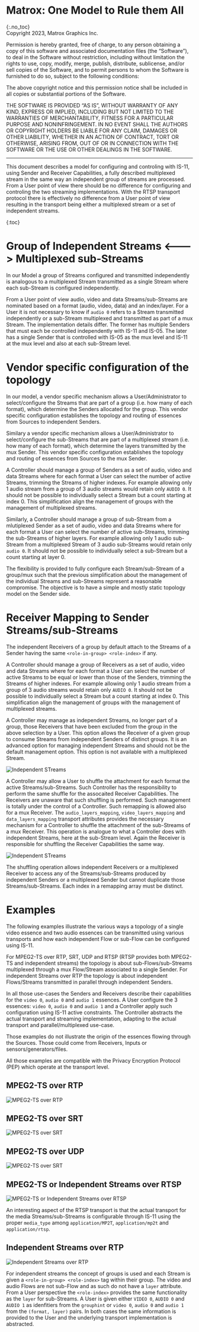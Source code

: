 # Matrox: One Model to Rule them All
{:.no_toc}  
Copyright 2023, Matrox Graphics Inc.

Permission is hereby granted, free of charge, to any person obtaining a copy of this software and associated documentation files (the “Software”), to deal in the Software without restriction, including without limitation the rights to use, copy, modify, merge, publish, distribute, sublicense, and/or sell copies of the Software, and to permit persons to whom the Software is furnished to do so, subject to the following conditions:

The above copyright notice and this permission notice shall be included in all copies or substantial portions of the Software.

THE SOFTWARE IS PROVIDED “AS IS”, WITHOUT WARRANTY OF ANY KIND, EXPRESS OR IMPLIED, INCLUDING BUT NOT LIMITED TO THE WARRANTIES OF MERCHANTABILITY, FITNESS FOR A PARTICULAR PURPOSE AND NONINFRINGEMENT. IN NO EVENT SHALL THE AUTHORS OR COPYRIGHT HOLDERS BE LIABLE FOR ANY CLAIM, DAMAGES OR OTHER LIABILITY, WHETHER IN AN ACTION OF CONTRACT, TORT OR OTHERWISE, ARISING FROM, OUT OF OR IN CONNECTION WITH THE SOFTWARE OR THE USE OR OTHER DEALINGS IN THE SOFTWARE.
  
---
  
This document describes a model for configuring and controling with IS-11, using Sender and Receiver Capabilities, a fully described multiplexed stream in the same way an independent group of streams are processed. From a User point of view there should be no difference for configuring and controling the two streaming implementations. With the RTSP transport protocol there is effectively no difference from a User point of view resulting in the transport being either a multiplexed stream or a set of independent streams.

{:toc}

# Group of Independent Streams <---> Multiplexed sub-Streams

In our Model a group of Streams configured and transmitted independently is analogous to a multiplexed Stream transmitted as a single Stream where each sub-Stream is configured independently.

From a User point of view audio, video and data Streams/sub-Streams are nominated based on a format (audio, video, data) and an index/layer. For a User it is not necessary to know if `audio 0` refers to a Stream transmitted independently or a sub-Stream multiplexed and transmitted as part of a mux Stream. The implementation details differ. The former has multiple Senders that must each be controlled independently with IS-11 and IS-05. The later has a single Sender that is controlled with IS-05 as the mux level and IS-11 at the mux level and also at each sub-Stream level.

# Vendor specific configuration of the topology

In our model, a vendor specific mechanism allows a User/Administrator to select/configure the Streams that are part of a group (i.e. how many of each format), which determine the Senders allocated for the group. This vendor specific configuration establishes the topology and routing of essences from Sources to independent Senders.

Similary a vendor specific mechanism allows a User/Administrator to select/configure the sub-Streams that are part of a multiplexed stream (i.e. how many of each format), which determine the layers transmitted by the mux Sender. This vendor specific configuration establishes the topology and routing of essences from Sources to the mux Sender.

A Controller should manage a group of Senders as a set of audio, video and data Streams where for each format a User can select the number of active Streams, trimming the Streams of higher indexes. For example allowing only 1 audio stream from a group of 3 audio streams would retain only `AUDIO 0`. It should not be possible to individually select a Stream but a count starting at index 0. This simplification align the management of groups with the management of multiplexed streams.

Similarly, a Controller should manage a group of sub-Stream from a mlutiplexed Sender as a set of audio, video and data Streams where for each format a User can select the number of active sub-Streams, trimming the sub-Streams of higher layers. For example allowing only 1 audio sub-Stream from a multiplexed Stream of 3 audio sub-Streams would retain only `audio 0`. It should not be possible to individually select a sub-Stream but a count starting at layer 0.

The flexibility is provided to fully configure each Stream/sub-Stream of a group/mux such that the previous simplification about the management of the individual Streams and sub-Streams represent a reasonable compromise. The objective is to have a simple and mostly static topology model on the Sender side.

# Receiver Mapping to Sender Streams/sub-Streams

The independent Receivers of a group by default attach to the Streams of a Sender having the same `<role-in-group> <role-index>` if any.

A Controller should manage a group of Receivers as a set of audio, video and data Streams where for each format a User can select the number of active Streams to be equal or lower than those of the Senders, trimming the Streams of higher indexes. For example allowing only 1 audio stream from a group of 3 audio streams would retain only `AUDIO 0`. It should not be possible to individually select a Stream but a count starting at index 0. This simplification align the management of groups with the management of multiplexed streams.

A Controller may manage as independent Streams, no longer part of a group, those Receivers that have been excluded from the group in the above selection by a User. This option allows the Receiver of a given group to consume Streams from independent Senders of distinct groups. It is an advanced option for managing independent Streams and should not be the default management option. This option is not available with a multiplexed Stream.

![Independent STreams](images/Diapositive7.PNG)

A Controller may allow a User to shuffle the attachment for each format the active Streams/sub-Streams. Such Controller has the responsibility to perform the same shuffle for the assocaited Receiver Capabilities. The Receivers are unaware that such shuffling is performed. Such management is totally under the control of a Controller. Such remapping is allowed also for a mux Receiver. The `audio_layers_mapping`, `video_layers_mapping` and `data_layers_mapping` transport attributes provides the necessary mechanism for a Controller to shuffle the attachment of the sub-Streams of a mux Receiver. This operation is analogue to what a Controller does with independent Streams, here at the sub-Stream level. Again the Receiver is responsible for shuffling the Receiver Capabilities the same way.

![Independent STreams](images/Diapositive8.PNG)

The shuffling operation allows independent Receivers or a multiplexed Receiver to access any of the Streams/sub-Streams produced by independent Senders or a multiplexed Sender but cannot duplicate those Streams/sub-Streams. Each index in a remapping array must be distinct.

# Examples

The following examples illustrate the various ways a topology of a single video essence and two audio essences can be transmitted using various transports and how each independent Flow or sub-Flow can be configured using IS-11.

For MPEG2-TS over RTP, SRT, UDP and RTSP (RTSP provides both MPEG2-TS and independent streams) the topology is about sub-Flows/sub-Streams multiplexed through a mux Flow/Stream associated to a single Sender. For independent Streams over RTP the topology is about independent Flows/Streams transmitted in parallel through independent Senders.

In all those use-cases the Senders and Receivers describe their capabilities for the `video 0`, `audio 0` and `audio 1` essences. A User configure the 3 essences: `video 0`, `audio 0` and `audio 1` and a Controller apply such configuration using IS-11 active constraints. The Controller abstracts the actual transport and streaming implementation, adapting to the actual transport and parallel/multiplexed use-case.

Those examples do not illustrate the origin of the essences flowing through the Sources. Those could come from Receivers, Inputs or sensors/generators/files.

All those examples are compatible with the Privacy Encryption Protocol (PEP) which operate at the transport level.

## MPEG2-TS over RTP
![MPEG2-TS over RTP](images/Diapositive2.PNG)

## MPEG2-TS over SRT
![MPEG2-TS over SRT](images/Diapositive3.PNG)

## MPEG2-TS over UDP
![MPEG2-TS over SRT](images/Diapositive4.PNG)

## MPEG2-TS or Independent Streams over RTSP
![ MPEG2-TS or Independent Streams over RTSP](images/Diapositive5.PNG)

An interesting aspect of the RTSP transport is that the actual transport for the media Streams/sub-Streams is configurable through IS-11 using the proper `media_type` among `application/MP2T`, `application/mp2t` and `application/rtsp`.

## Independent Streams over RTP
![Independent Streams over RTP](images/Diapositive6.PNG)

For independent streams the concept of groups is used and each Stream is given a `<role-in-group> <role-index>` tag within their group. The video and audio Flows are not sub-Flow and as such do not have a `layer` attribute. From a User perspective the `<role-index>` provides the same functionality as the `layer` for sub-Streams. A User is given either `VIDEO 0`, `AUDIO 0` and `AUDIO 1` as idenfitiers from the `grouphint` or `video 0`, `audio 0` and `audio 1` from the `(format, layer)` pairs. In both cases the same information is provided to the User and the underlying transport implementation is abstracted.
